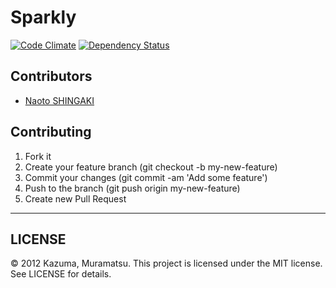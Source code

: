 # Sparkly

[![Code Climate](https://codeclimate.com/github/Kazuma/sparkly.png)](https://codeclimate.com/github/Kazuma/sparkly)
[![Dependency Status](https://gemnasium.com/Kazuma/sparkly.png)](https://gemnasium.com/Kazuma/sparkly)

## Contributors

- [Naoto SHINGAKI](https://github.com/naoto)

## Contributing

1. Fork it
2. Create your feature branch (git checkout -b my-new-feature)
3. Commit your changes (git commit -am 'Add some feature')
4. Push to the branch (git push origin my-new-feature)
5. Create new Pull Request

---

## LICENSE

© 2012 Kazuma, Muramatsu. This project is licensed under the MIT license. See LICENSE for details.
